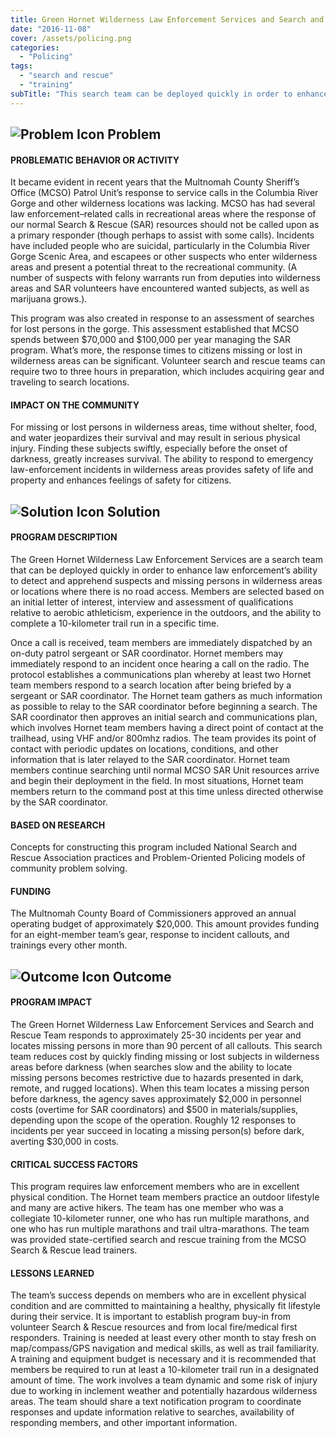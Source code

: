 ```yaml
---
title: Green Hornet Wilderness Law Enforcement Services and Search and Rescue Team
date: "2016-11-08"
cover: /assets/policing.png
categories:
  - "Policing"
tags:
  - "search and rescue"
  - "training"
subTitle: "This search team can be deployed quickly in order to enhance law enforcement’s ability to detect and apprehend suspects and missing persons in wilderness areas or locations where there is no road access."
---
```

## ![Problem Icon](https://github.com/google/material-design-icons/raw/master/alert/1x_web/ic_error_outline_black_48dp.png "Problem") Problem

#### PROBLEMATIC BEHAVIOR OR ACTIVITY

It became evident in recent years that the Multnomah County Sheriff’s Office (MCSO) Patrol Unit’s response to service calls in the Columbia River Gorge and other wilderness locations was lacking. MCSO has had several law enforcement–related calls in recreational areas where the response of our normal Search & Rescue (SAR) resources should not be called upon as a primary responder (though perhaps to assist with some calls). Incidents have included people who are suicidal, particularly in the Columbia River Gorge Scenic Area, and escapees or other suspects who enter wilderness areas and present a potential threat to the recreational community. (A number of suspects with felony warrants run from deputies into wilderness areas and SAR volunteers have encountered wanted subjects, as well as marijuana grows.).

This program was also created in response to an assessment of searches for lost persons in the gorge. This assessment established that MCSO spends between $70,000 and $100,000 per year managing the SAR program. What’s more, the response times to citizens missing or lost in wilderness areas can be significant. Volunteer search and rescue teams can require two to three hours in preparation, which includes acquiring gear and traveling to search locations.

#### IMPACT ON THE COMMUNITY

For missing or lost persons in wilderness areas, time without shelter, food, and water jeopardizes their survival and may result in serious physical injury. Finding these subjects swiftly, especially before the onset of darkness, greatly increases survival. The ability to respond to emergency law-enforcement incidents in wilderness areas provides safety of life and property and enhances feelings of safety for citizens.

## ![Solution Icon](https://github.com/google/material-design-icons/raw/master/action/1x_web/ic_lightbulb_outline_black_48dp.png "Solution") Solution

#### PROGRAM DESCRIPTION

The Green Hornet Wilderness Law Enforcement Services are a search team that can be deployed quickly in order to enhance law enforcement’s ability to detect and apprehend suspects and missing persons in wilderness areas or locations where there is no road access. Members are selected based on an initial letter of interest, interview and assessment of qualifications relative to aerobic athleticism, experience in the outdoors, and the ability to complete a 10-kilometer trail run in a specific time.

Once a call is received, team members are immediately dispatched by an on-duty patrol sergeant or SAR coordinator. Hornet members may immediately respond to an incident once hearing a call on the radio. The protocol establishes a communications plan whereby at least two Hornet team members respond to a search location after being briefed by a sergeant or SAR coordinator. The Hornet team gathers as much information as possible to relay to the SAR coordinator before beginning a search. The SAR coordinator then approves an initial search and communications plan, which involves Hornet team members having a direct point of contact at the trailhead, using VHF and/or 800mhz radios. The team provides its point of contact with periodic updates on locations, conditions, and other information that is later relayed to the SAR coordinator. Hornet team members continue searching until normal MCSO SAR Unit resources arrive and begin their deployment in the field. In most situations, Hornet team members return to the command post at this time unless directed otherwise by the SAR coordinator.

#### BASED ON RESEARCH

Concepts for constructing this program included National Search and Rescue Association practices and Problem-Oriented Policing models of community problem solving.

#### FUNDING

The Multnomah County Board of Commissioners approved an annual operating budget of approximately $20,000. This amount provides funding for an eight-member team’s gear, response to incident callouts, and trainings every other month.

## ![Outcome Icon](https://github.com/google/material-design-icons/raw/master/action/1x_web/ic_view_list_black_48dp.png "Outcome") Outcome

#### PROGRAM IMPACT

The Green Hornet Wilderness Law Enforcement Services and Search and Rescue Team responds to approximately 25-30 incidents per year and locates missing persons in more than 90 percent of all callouts. This search team reduces cost by quickly finding missing or lost subjects in wilderness areas before darkness (when searches slow and the ability to locate missing persons becomes restrictive due to hazards presented in dark, remote, and rugged locations). When this team locates a missing person before darkness, the agency saves approximately $2,000 in personnel costs (overtime for SAR coordinators) and $500 in materials/supplies, depending upon the scope of the operation. Roughly 12 responses to incidents per year succeed in locating a missing person(s) before dark, averting $30,000 in costs.

#### CRITICAL SUCCESS FACTORS

This program requires law enforcement members who are in excellent physical condition. The Hornet team members practice an outdoor lifestyle and many are active hikers. The team has one member who was a collegiate 10-kilometer runner, one who has run multiple marathons, and one who has run multiple marathons and trail ultra-marathons. The team was provided state-certified search and rescue training from the MCSO Search & Rescue lead trainers.

#### LESSONS LEARNED

The team’s success depends on members who are in excellent physical condition and are committed to maintaining a healthy, physically fit lifestyle during their service. It is important to establish program buy-in from volunteer Search & Rescue resources and from local fire/medical first responders. Training is needed at least every other month to stay fresh on map/compass/GPS navigation and medical skills, as well as trail familiarity. A training and equipment budget is necessary and it is recommended that members be required to run at least a 10-kilometer trail run in a designated amount of time. The work involves a team dynamic and some risk of injury due to working in inclement weather and potentially hazardous wilderness areas. The team should share a text notification program to coordinate responses and update information relative to searches, availability of responding members, and other important information.

